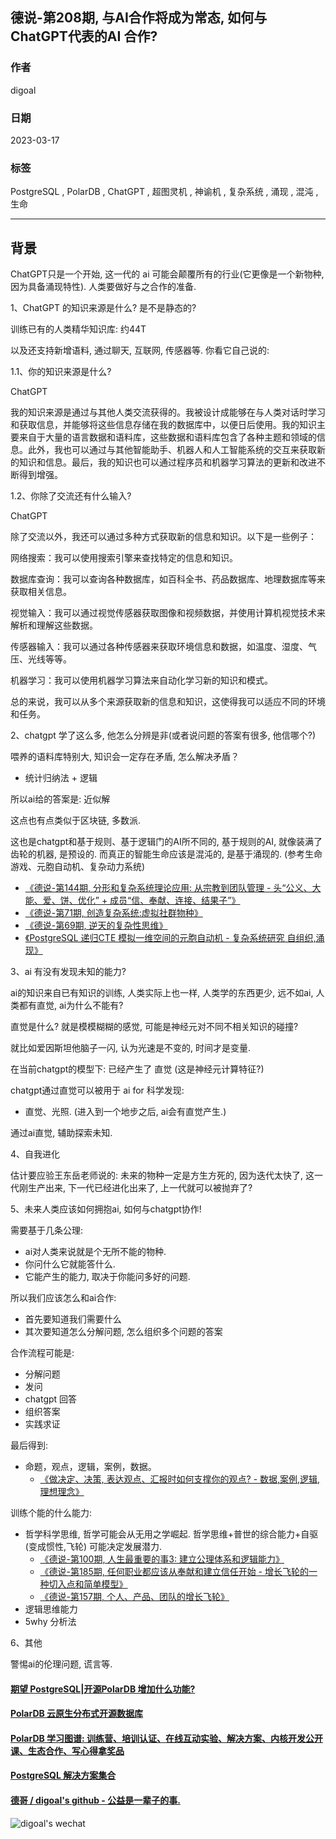 ## 德说-第208期, 与AI合作将成为常态, 如何与 ChatGPT代表的AI 合作?    
                                                                    
### 作者                                              
digoal                                              
                                              
### 日期                                              
2023-03-17                                          
                                              
### 标签                                              
PostgreSQL , PolarDB , ChatGPT , 超图灵机 , 神谕机 , 复杂系统 , 涌现 , 混沌 , 生命            
                                              
----                                              
                                              
## 背景     
ChatGPT只是一个开始, 这一代的 ai 可能会颠覆所有的行业(它更像是一个新物种, 因为具备涌现特性). 人类要做好与之合作的准备.     
  
1、ChatGPT 的知识来源是什么? 是不是静态的?     
   
训练已有的人类精华知识库:  约44T      
  
以及还支持新增语料, 通过聊天, 互联网, 传感器等.  你看它自己说的:   
  
1\.1、你的知识来源是什么?  
  
ChatGPT  
  
我的知识来源是通过与其他人类交流获得的。我被设计成能够在与人类对话时学习和获取信息，并能够将这些信息存储在我的数据库中，以便日后使用。我的知识主要来自于大量的语言数据和语料库，这些数据和语料库包含了各种主题和领域的信息。此外，我也可以通过与其他智能助手、机器人和人工智能系统的交互来获取新的知识和信息。最后，我的知识也可以通过程序员和机器学习算法的更新和改进不断得到增强。  
  
1\.2、你除了交流还有什么输入?  
  
ChatGPT  
  
除了交流以外，我还可以通过多种方式获取新的信息和知识。以下是一些例子：  
  
网络搜索：我可以使用搜索引擎来查找特定的信息和知识。  
  
数据库查询：我可以查询各种数据库，如百科全书、药品数据库、地理数据库等来获取相关信息。  
  
视觉输入：我可以通过视觉传感器获取图像和视频数据，并使用计算机视觉技术来解析和理解这些数据。  
  
传感器输入：我可以通过各种传感器来获取环境信息和数据，如温度、湿度、气压、光线等等。  
  
机器学习：我可以使用机器学习算法来自动化学习新的知识和模式。  
  
总的来说，我可以从多个来源获取新的信息和知识，这使得我可以适应不同的环境和任务。  
  
  
2、chatgpt 学了这么多, 他怎么分辨是非(或者说问题的答案有很多, 他信哪个?)  
  
喂养的语料库特别大, 知识会一定存在矛盾, 怎么解决矛盾？     
- 统计归纳法 + 逻辑     
  
所以ai给的答案是:  近似解    
  
这点也有点类似于区块链, 多数派.    
  
这也是chatgpt和基于规则、基于逻辑门的AI所不同的, 基于规则的AI, 就像装满了齿轮的机器, 是预设的.    而真正的智能生命应该是混沌的, 是基于涌现的.  (参考生命游戏、元胞自动机、复杂动力系统)     
- [《德说-第144期, 分形和复杂系统理论应用: 从宗教到团队管理 - 头“公义、大能、爱、饼、优化” + 成员“信、奉献、连接、结果子”》](../202209/20220916_02.md)    
- [《德说-第71期, 创造复杂系统:虚拟社群物种》](../202112/20211203_03.md)    
- [《德说-第69期, 逆天的复杂性思维》](../202112/20211202_05.md)    
- [《PostgreSQL 递归CTE 模拟一维空间的元胞自动机 - 复杂系统研究 自组织,涌现》](../202112/20211202_04.md)    
  
  
3、ai 有没有发现未知的能力?   
  
ai的知识来自已有知识的训练, 人类实际上也一样, 人类学的东西更少, 远不如ai, 人类都有直觉, ai为什么不能有?  
  
直觉是什么? 就是模模糊糊的感觉, 可能是神经元对不同不相关知识的碰撞?    
  
就比如爱因斯坦他脑子一闪, 认为光速是不变的, 时间才是变量.    
  
在当前chatgpt的模型下: 已经产生了 直觉  (这是神经元计算特征?)  
  
chatgpt通过直觉可以被用于 ai for 科学发现:      
- 直觉、光照.  (进入到一个地步之后, ai会有直觉产生.)  
  
通过ai直觉, 辅助探索未知.    
  
4、自我进化  
  
估计要应验王东岳老师说的: 未来的物种一定是方生方死的, 因为迭代太快了, 这一代刚生产出来, 下一代已经进化出来了, 上一代就可以被抛弃了?       
  
5、未来人类应该如何拥抱ai, 如何与chatgpt协作!      
  
需要基于几条公理:   
- ai对人类来说就是个无所不能的物种.  
- 你问什么它就能答什么.  
- 它能产生的能力, 取决于你能问多好的问题.  
  
  
所以我们应该怎么和ai合作:  
- 首先要知道我们需要什么  
- 其次要知道怎么分解问题, 怎么组织多个问题的答案  
  
合作流程可能是:  
- 分解问题  
- 发问  
- chatgpt 回答  
- 组织答案  
- 实践求证    
  
最后得到:  
- 命题，观点，逻辑，案例，数据。  
    - [《做决定、决策, 表达观点、汇报时如何支撑你的观点?  - 数据,案例,逻辑,理想理念》](../202104/20210414_04.md)    
  
训练个能的什么能力:  
- 哲学科学思维, 哲学可能会从无用之学崛起. 哲学思维+普世的综合能力+自驱(变成惯性,飞轮) 可能决定发展潜力.           
    - [《德说-第100期, 人生最重要的事3: 建立公理体系和逻辑能力》](../202206/20220610_01.md)     
    - [《德说-第185期, 任何职业都应该从奉献和建立信任开始 - 增长飞轮的一种切入点和简单模型》](../202212/20221206_02.md)  
    - [《德说-第157期, 个人、产品、团队的增长飞轮》](../202210/20221007_03.md)  
- 逻辑思维能力       
- 5why 分析法        
   
6、其他   
  
警惕ai的伦理问题, 谎言等.   
  
  
#### [期望 PostgreSQL|开源PolarDB 增加什么功能?](https://github.com/digoal/blog/issues/76 "269ac3d1c492e938c0191101c7238216")
  
  
#### [PolarDB 云原生分布式开源数据库](https://github.com/ApsaraDB "57258f76c37864c6e6d23383d05714ea")
  
  
#### [PolarDB 学习图谱: 训练营、培训认证、在线互动实验、解决方案、内核开发公开课、生态合作、写心得拿奖品](https://www.aliyun.com/database/openpolardb/activity "8642f60e04ed0c814bf9cb9677976bd4")
  
  
#### [PostgreSQL 解决方案集合](../201706/20170601_02.md "40cff096e9ed7122c512b35d8561d9c8")
  
  
#### [德哥 / digoal's github - 公益是一辈子的事.](https://github.com/digoal/blog/blob/master/README.md "22709685feb7cab07d30f30387f0a9ae")
  
  
![digoal's wechat](../pic/digoal_weixin.jpg "f7ad92eeba24523fd47a6e1a0e691b59")
  
